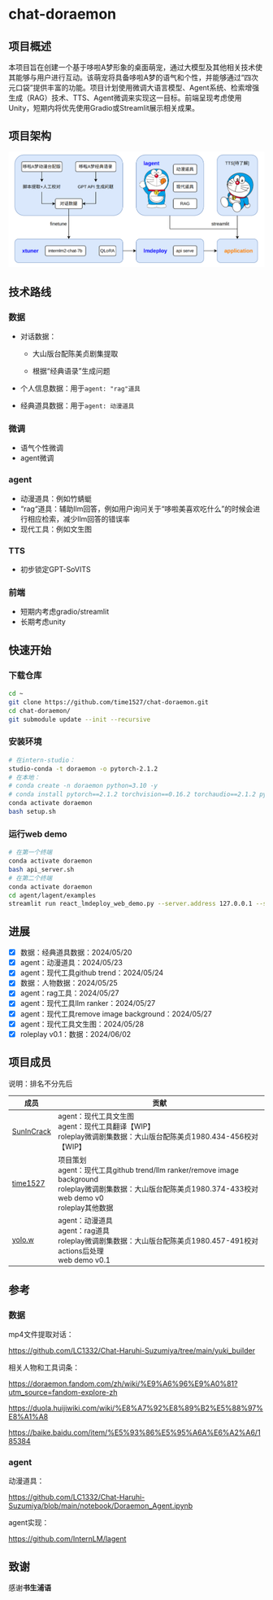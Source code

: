 # chat-doraemon

## 项目概述

本项目旨在创建一个基于哆啦A梦形象的桌面萌宠，通过大模型及其他相关技术使其能够与用户进行互动。该萌宠将具备哆啦A梦的语气和个性，并能够通过“四次元口袋”提供丰富的功能。项目计划使用微调大语言模型、Agent系统、检索增强生成（RAG）技术、TTS、Agent微调来实现这一目标。前端呈现考虑使用Unity，短期内将优先使用Gradio或Streamlit展示相关成果。

## 项目架构

![](./assets/frameworkv0.1.png)

## 技术路线

### 数据

* 对话数据：

  - 大山版台配陈美贞剧集提取

  - 根据“经典语录”生成问题

* 个人信息数据：用于`agent: "rag"道具`

* 经典道具数据：用于`agent: 动漫道具`

### 微调

- 语气个性微调
- agent微调

### agent

- 动漫道具：例如竹蜻蜓
- “rag“道具：辅助llm回答，例如用户询问关于“哆啦美喜欢吃什么”的时候会进行相应检索，减少llm回答的错误率
- 现代工具：例如文生图

### TTS

* 初步锁定GPT-SoVITS

### 前端

* 短期内考虑gradio/streamlit
* 长期考虑unity

## 快速开始
### 下载仓库
```bash
cd ~
git clone https://github.com/time1527/chat-doraemon.git
cd chat-doraemon/
git submodule update --init --recursive
```

### 安装环境
```bash
# 在intern-studio：
studio-conda -t doraemon -o pytorch-2.1.2
# 在本地：
# conda create -n doraemon python=3.10 -y
# conda install pytorch==2.1.2 torchvision==0.16.2 torchaudio==2.1.2 pytorch-cuda=11.8 -c pytorch -c nvidia -y
conda activate doraemon
bash setup.sh
```

### 运行web demo
```bash
# 在第一个终端
conda activate doraemon
bash api_server.sh
# 在第二个终端
conda activate doraemon
cd agent/lagent/examples
streamlit run react_lmdeploy_web_demo.py --server.address 127.0.0.1 --server.port 7860
```

## 进展

- [x] 数据：经典道具数据：2024/05/20
- [x] agent：动漫道具：2024/05/23
- [x] agent：现代工具github trend：2024/05/24
- [x] 数据：人物数据：2024/05/25
- [x] agent：rag工具：2024/05/27
- [x] agent：现代工具llm ranker：2024/05/27
- [x] agent：现代工具remove image background：2024/05/27
- [x] agent：现代工具文生图：2024/05/28
- [x] roleplay v0.1：数据：2024/06/02

## 项目成员

说明：排名不分先后

| 成员                                        | 贡献                                                         |
| ------------------------------------------- | ------------------------------------------------------------ |
| [SunInCrack](https://github.com/SunInCrack) | agent：现代工具文生图<br />agent：现代工具翻译【WIP】<br />roleplay微调剧集数据：大山版台配陈美贞1980.434-456校对【WIP】 |
| [time1527](https://github.com/time1527)     | 项目策划<br />agent：现代工具github trend/llm ranker/remove image background<br />roleplay微调剧集数据：大山版台配陈美贞1980.374-433校对<br />web demo v0<br />roleplay其他数据 |
| [yolo.w](https://github.com/626394316)      | agent：动漫道具<br />agent：rag道具<br />roleplay微调剧集数据：大山版台配陈美贞1980.457-491校对<br />actions后处理<br />web demo v0.1 |


## 参考

### 数据

mp4文件提取对话：

https://github.com/LC1332/Chat-Haruhi-Suzumiya/tree/main/yuki_builder

相关人物和工具词条：

https://doraemon.fandom.com/zh/wiki/%E9%A6%96%E9%A0%81?utm_source=fandom-explore-zh

https://duola.huijiwiki.com/wiki/%E8%A7%92%E8%89%B2%E5%88%97%E8%A1%A8

https://baike.baidu.com/item/%E5%93%86%E5%95%A6A%E6%A2%A6/185384

### agent

动漫道具：

https://github.com/LC1332/Chat-Haruhi-Suzumiya/blob/main/notebook/Doraemon_Agent.ipynb

agent实现：

https://github.com/InternLM/lagent

## 致谢

感谢**书生浦语**

